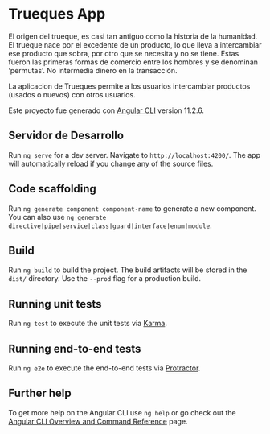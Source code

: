 # Trueques App

El origen del trueque, es casi tan antiguo como la historia de la humanidad. El trueque nace por el excedente de un producto, lo que lleva a intercambiar ese producto que sobra, por otro que se necesita y no se tiene. Estas fueron las primeras formas de comercio entre los hombres y se denominan ‘permutas’. No intermedia dinero en la transacción. 


La aplicacion de Trueques permite a los usuarios intercambiar productos (usados o nuevos) con otros usuarios. 

Este proyecto fue generado con [Angular CLI](https://github.com/angular/angular-cli) version 11.2.6.




## Servidor de Desarrollo

Run `ng serve` for a dev server. Navigate to `http://localhost:4200/`. The app will automatically reload if you change any of the source files.

## Code scaffolding

Run `ng generate component component-name` to generate a new component. You can also use `ng generate directive|pipe|service|class|guard|interface|enum|module`.

## Build

Run `ng build` to build the project. The build artifacts will be stored in the `dist/` directory. Use the `--prod` flag for a production build.

## Running unit tests

Run `ng test` to execute the unit tests via [Karma](https://karma-runner.github.io).

## Running end-to-end tests

Run `ng e2e` to execute the end-to-end tests via [Protractor](http://www.protractortest.org/).

## Further help

To get more help on the Angular CLI use `ng help` or go check out the [Angular CLI Overview and Command Reference](https://angular.io/cli) page.
